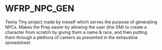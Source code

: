 # WFRP_NPC_GEN
Teeny Tiny project made by meself which serves the purpose of generating NPCs. Makes the Prep easier by allowing the user (the GM) to create a character from scratch by giving them a name &amp; race, and then putting them through a plethora of careers as presented in the exhaustive spreadsheet.
